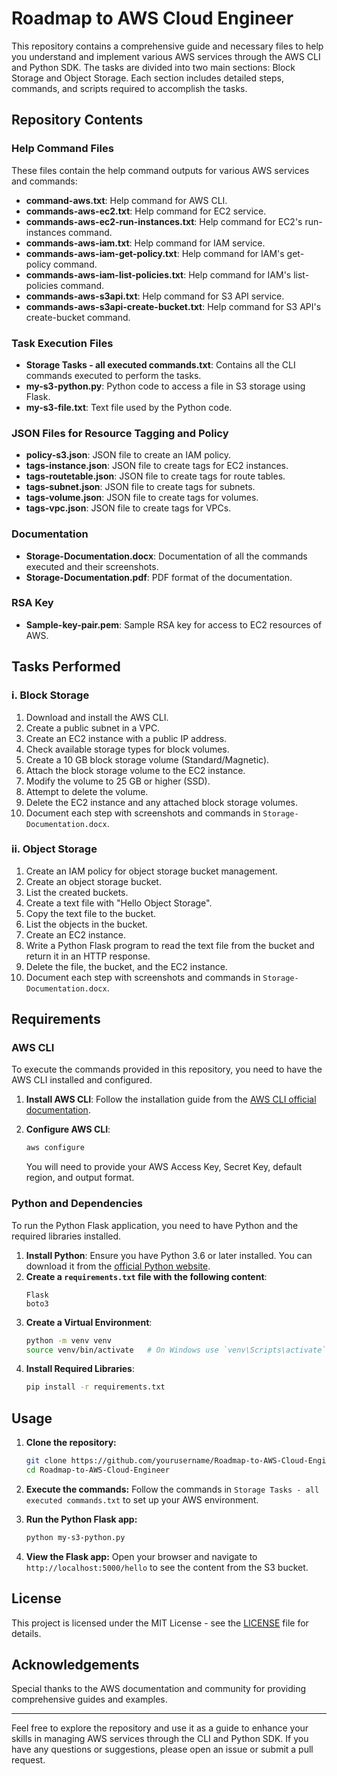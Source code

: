 # Roadmap to AWS Cloud Engineer

This repository contains a comprehensive guide and necessary files to help you understand and implement various AWS services through the AWS CLI and Python SDK. The tasks are divided into two main sections: Block Storage and Object Storage. Each section includes detailed steps, commands, and scripts required to accomplish the tasks.

## Repository Contents

### Help Command Files

These files contain the help command outputs for various AWS services and commands:

- **command-aws.txt**: Help command for AWS CLI.
- **commands-aws-ec2.txt**: Help command for EC2 service.
- **commands-aws-ec2-run-instances.txt**: Help command for EC2's run-instances command.
- **commands-aws-iam.txt**: Help command for IAM service.
- **commands-aws-iam-get-policy.txt**: Help command for IAM's get-policy command.
- **commands-aws-iam-list-policies.txt**: Help command for IAM's list-policies command.
- **commands-aws-s3api.txt**: Help command for S3 API service.
- **commands-aws-s3api-create-bucket.txt**: Help command for S3 API's create-bucket command.

### Task Execution Files

- **Storage Tasks - all executed commands.txt**: Contains all the CLI commands executed to perform the tasks.
- **my-s3-python.py**: Python code to access a file in S3 storage using Flask.
- **my-s3-file.txt**: Text file used by the Python code.

### JSON Files for Resource Tagging and Policy

- **policy-s3.json**: JSON file to create an IAM policy.
- **tags-instance.json**: JSON file to create tags for EC2 instances.
- **tags-routetable.json**: JSON file to create tags for route tables.
- **tags-subnet.json**: JSON file to create tags for subnets.
- **tags-volume.json**: JSON file to create tags for volumes.
- **tags-vpc.json**: JSON file to create tags for VPCs.

### Documentation

- **Storage-Documentation.docx**: Documentation of all the commands executed and their screenshots.
- **Storage-Documentation.pdf**: PDF format of the documentation.

### RSA Key

- **Sample-key-pair.pem**: Sample RSA key for access to EC2 resources of AWS.

## Tasks Performed

### i. Block Storage

1. Download and install the AWS CLI.
2. Create a public subnet in a VPC.
3. Create an EC2 instance with a public IP address.
4. Check available storage types for block volumes.
5. Create a 10 GB block storage volume (Standard/Magnetic).
6. Attach the block storage volume to the EC2 instance.
7. Modify the volume to 25 GB or higher (SSD).
8. Attempt to delete the volume.
9. Delete the EC2 instance and any attached block storage volumes.
10. Document each step with screenshots and commands in `Storage-Documentation.docx`.

### ii. Object Storage

1. Create an IAM policy for object storage bucket management.
2. Create an object storage bucket.
3. List the created buckets.
4. Create a text file with "Hello Object Storage".
5. Copy the text file to the bucket.
6. List the objects in the bucket.
7. Create an EC2 instance.
8. Write a Python Flask program to read the text file from the bucket and return it in an HTTP response.
9. Delete the file, the bucket, and the EC2 instance.
10. Document each step with screenshots and commands in `Storage-Documentation.docx`.

## Requirements

### AWS CLI

To execute the commands provided in this repository, you need to have the AWS CLI installed and configured.

1. **Install AWS CLI**:
   Follow the installation guide from the [AWS CLI official documentation](https://docs.aws.amazon.com/cli/latest/userguide/install-cliv2.html).
2. **Configure AWS CLI**:

   ```bash
   aws configure
   ```

   You will need to provide your AWS Access Key, Secret Key, default region, and output format.

### Python and Dependencies

To run the Python Flask application, you need to have Python and the required libraries installed.

1. **Install Python**:
   Ensure you have Python 3.6 or later installed. You can download it from the [official Python website](https://www.python.org/downloads/).
2. **Create a `requirements.txt` file with the following content**:
   ```text
   Flask
   boto3
   ```
3. **Create a Virtual Environment**:
   ```bash
   python -m venv venv
   source venv/bin/activate   # On Windows use `venv\Scripts\activate`
   ```
4. **Install Required Libraries**:
   ```bash
   pip install -r requirements.txt
   ```

## Usage

1. **Clone the repository:**

   ```bash
   git clone https://github.com/yourusername/Roadmap-to-AWS-Cloud-Engineer.git
   cd Roadmap-to-AWS-Cloud-Engineer
   ```
2. **Execute the commands:**
   Follow the commands in `Storage Tasks - all executed commands.txt` to set up your AWS environment.
3. **Run the Python Flask app:**

   ```bash
   python my-s3-python.py
   ```
4. **View the Flask app:**
   Open your browser and navigate to `http://localhost:5000/hello` to see the content from the S3 bucket.

## License

This project is licensed under the MIT License - see the [LICENSE](LICENSE) file for details.

## Acknowledgements

Special thanks to the AWS documentation and community for providing comprehensive guides and examples.

---

Feel free to explore the repository and use it as a guide to enhance your skills in managing AWS services through the CLI and Python SDK. If you have any questions or suggestions, please open an issue or submit a pull request.
